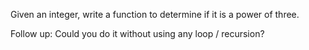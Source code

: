  Given an integer, write a function to determine if it is a power of three.

Follow up:
Could you do it without using any loop / recursion? 
